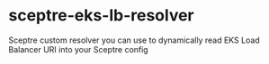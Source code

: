 # sceptre-eks-lb-resolver
Sceptre custom resolver you can use to dynamically read EKS Load Balancer URI into your Sceptre config
